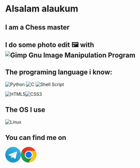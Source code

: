 # Alsalam alaukum <img alt="" width="45px" src="https://raw.githubusercontent.com/MartinHeinz/MartinHeinz/master/wave.gif"> 
## I am a Chess master  <img align="left" alt="" width="35px" src="https://github.com/some-man1/some-man1/assets/142589483/f8a62ad5-53c0-4100-90fd-ff79e13a1df8" />
## I do some photo edit 🖼️ with 	![Gimp Gnu Image Manipulation Program](https://img.shields.io/badge/Gimp-657D8B?style=for-the-badge&logo=gimp&logoColor=FFFFFF)
## The programing language i know:
 ![Python](https://img.shields.io/badge/python-3670A0?style=for-the-badge&logo=python&logoColor=ffdd54)
![C](https://img.shields.io/badge/c-%2300599C.svg?style=for-the-badge&logo=c&logoColor=white) ![Shell Script](https://img.shields.io/badge/shell_script-%23121011.svg?style=for-the-badge&logo=gnu-bash&logoColor=white)

 ![HTML5](https://img.shields.io/badge/html5-%23E34F26.svg?style=for-the-badge&logo=html5&logoColor=white)![CSS3](https://img.shields.io/badge/css3-%231572B6.svg?style=for-the-badge&logo=css3&logoColor=white)
## The OS I use
![Linux](https://img.shields.io/badge/Linux-FCC624?style=for-the-badge&logo=linux&logoColor=black)
## You can find me on 
<a href="https://t.me/RD515Y">
<img align="left" alt="" width="50px" src="https://raw.githubusercontent.com/github/explore/80688e429a7d4ef2fca1e82350fe8e3517d3494d/topics/telegram/telegram.png" />
  </a>
<a href="https://rdkgt7us.000webhostapp.com/">
<img align="left" alt="" width="50px" src="https://raw.githubusercontent.com/github/explore/80688e429a7d4ef2fca1e82350fe8e3517d3494d/topics/chrome/chrome.png" />
  </a>
